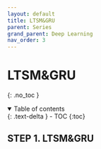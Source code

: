 ```yaml
---
layout: default
title: LTSM&GRU
parent: Series
grand_parent: Deep Learning
nav_order: 3
---
```


# LTSM&GRU
{: .no_toc }

<details open markdown="block">
  <summary>
    Table of contents
  </summary>
  {: .text-delta }
- TOC
{:toc}
</details>

<!------------------------------------ STEP ------------------------------------>

## STEP 1. LTSM&GRU


